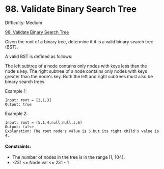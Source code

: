 # 98. Validate Binary Search Tree

Difficulty: Medium

[98. Validate Binary Search Tree](https://leetcode.com/problems/validate-binary-search-tree)

Given the root of a binary tree, determine if it is a valid binary search tree (BST).

A valid BST is defined as follows:

The left subtree of a node contains only nodes with keys less than the node's key.
The right subtree of a node contains only nodes with keys greater than the node's key.
Both the left and right subtrees must also be binary search trees.

Example 1:

```
Input: root = [2,1,3]
Output: true
```

Example 2:

```
Input: root = [5,1,4,null,null,3,6]
Output: false
Explanation: The root node's value is 5 but its right child's value is 4.
```

#### Constraints:

-   The number of nodes in the tree is in the range [1, 104].
-   -231 <= Node.val <= 231 - 1
